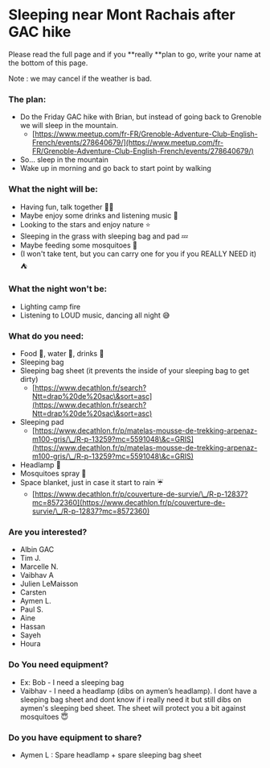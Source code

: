 
# Sleeping near Mont Rachais after GAC hike

Please read the full page and if you **really **plan to go, write your name at the bottom of this page.



Note : we may cancel if the weather is bad.



### The plan:

   * Do the Friday GAC hike with Brian, but instead of going back to Grenoble we will sleep in the mountain.
       * [https://www.meetup.com/fr-FR/Grenoble-Adventure-Club-English-French/events/278640679/](https://www.meetup.com/fr-FR/Grenoble-Adventure-Club-English-French/events/278640679/)
   * So... sleep in the mountain
   * Wake up in morning and go back to start point by walking


### What the night will be:

   * Having fun, talk together 🙆‍♂️
   * Maybe enjoy some drinks and listening music 🎵
   * Looking to the stars and enjoy nature ⭐
   * Sleeping in the grass with sleeping bag and pad 💤
   * Maybe feeding some mosquitoes 🦟
   * (I won't take tent, but you can carry one for you if you REALLY NEED it) ⛺


### What the night won't be:

   * Lighting camp fire
   * Listening to LOUD music, dancing all night 😅


### What do you need:

   * Food 🍱, water 🧃, drinks 🥤
   * Sleeping bag
   * Sleeping bag sheet (it prevents the inside of your sleeping bag to get dirty)
       * [https://www.decathlon.fr/search?Ntt=drap%20de%20sac\&sort=asc](https://www.decathlon.fr/search?Ntt=drap%20de%20sac\&sort=asc)
   * Sleeping pad
       * [https://www.decathlon.fr/p/matelas-mousse-de-trekking-arpenaz-m100-gris/\_/R-p-13259?mc=5591048\&c=GRIS](https://www.decathlon.fr/p/matelas-mousse-de-trekking-arpenaz-m100-gris/\_/R-p-13259?mc=5591048\&c=GRIS)
   * Headlamp 🔦
   * Mosquitoes spray 🦟
   * Space blanket, just in case it start to rain ☔
       * [https://www.decathlon.fr/p/couverture-de-survie/\_/R-p-12837?mc=8572360](https://www.decathlon.fr/p/couverture-de-survie/\_/R-p-12837?mc=8572360)


### Are you interested?

   * Albin GAC
   * Tim J.
   * Marcelle N.
   * Vaibhav A
   * Julien LeMaisson
   * Carsten
   * Aymen L.
   * Paul S.
   * Aine
   * Hassan
   * Sayeh
   * Houra


### Do You need equipment?

   * Ex: Bob - I need a sleeping bag
   * Vaibhav - I need a headlamp (dibs on aymen’s headlamp). I dont have a sleeping bag sheet and dont know if i really need it but still dibs on aymen's sleeping bed sheet. The sheet will protect you a bit against mosquitoes 😇


### Do you have equipment to share?

   * Aymen L : Spare headlamp + spare sleeping bag sheet